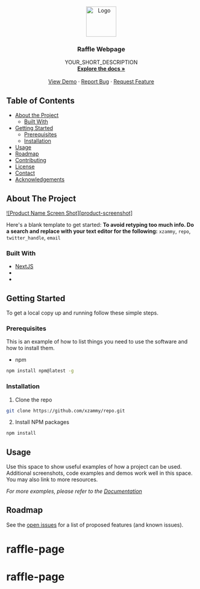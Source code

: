 <!-- PROJECT LOGO -->
<br />
<p align="center">
  <a href="https://github.com/xzammy/repo">
    <img src="images/logo.png" alt="Logo" width="80" height="80">
  </a>

  <h3 align="center">Raffle Webpage</h3>

  <p align="center">
    YOUR_SHORT_DESCRIPTION
    <br />
    <a href="https://github.com/xzammy/repo"><strong>Explore the docs »</strong></a>
    <br />
    <br />
    <a href="https://github.com/xzammy/repo">View Demo</a>
    ·
    <a href="https://github.com/xzammy/repo/issues">Report Bug</a>
    ·
    <a href="https://github.com/xzammy/repo/issues">Request Feature</a>
  </p>
</p>

<!-- TABLE OF CONTENTS -->

## Table of Contents

- [About the Project](#about-the-project)
  - [Built With](#built-with)
- [Getting Started](#getting-started)
  - [Prerequisites](#prerequisites)
  - [Installation](#installation)
- [Usage](#usage)
- [Roadmap](#roadmap)
- [Contributing](#contributing)
- [License](#license)
- [Contact](#contact)
- [Acknowledgements](#acknowledgements)

<!-- ABOUT THE PROJECT -->

## About The Project

[![Product Name Screen Shot][product-screenshot]](https://example.com)

Here's a blank template to get started:
**To avoid retyping too much info. Do a search and replace with your text editor for the following:**
`xzammy`, `repo`, `twitter_handle`, `email`

### Built With

- [NextJS]()
- []()
- []()

<!-- GETTING STARTED -->

## Getting Started

To get a local copy up and running follow these simple steps.

### Prerequisites

This is an example of how to list things you need to use the software and how to install them.

- npm

```sh
npm install npm@latest -g
```

### Installation

1. Clone the repo

```sh
git clone https://github.com/xzammy/repo.git
```

2. Install NPM packages

```sh
npm install
```

<!-- USAGE EXAMPLES -->

## Usage

Use this space to show useful examples of how a project can be used. Additional screenshots, code examples and demos work well in this space. You may also link to more resources.

_For more examples, please refer to the [Documentation](https://example.com)_

<!-- ROADMAP -->

## Roadmap

See the [open issues](https://github.com/xzammy/repo/issues) for a list of proposed features (and known issues).

<!-- CONTRIBUTING -->
# raffle-page
# raffle-page
